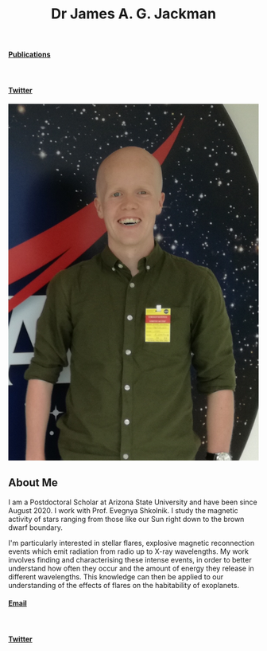 <html>
<!--<div class="header">
</div>-->
<head>
<link rel="stylesheet" href="main.css">
  <title>Dr James A. G. Jackman</title>
  <header><h1>Dr James A. G. Jackman</h1></header> 
</head>
<body>
<a href="https://ui.adsabs.harvard.edu/user/libraries/NAGvqs9vTkeTitoqIK-sMg"><h4>Publications</h4></a> &nbsp; &nbsp; <a href="https://twitter.com/JackmanJames26"><h4>Twitter</h4></a>
<!-- <h2>Dr James A. G. Jackman</h2>
<h4>jamesjackman@asu.edu</h4> -->
<img src="./images/nasa_image2.jpg" class="center">
<h2> About Me </h2>
<p>I am a Postdoctoral Scholar at Arizona State University and have been since August 2020. I work with Prof. Evegnya Shkolnik. I study the magnetic activity of stars ranging from those like our Sun right down to the brown dwarf boundary.</p>
<p>I'm particularly interested in stellar flares, explosive magnetic reconnection events which emit radiation from radio up to X-ray wavelengths. My work involves finding and characterising these intense events, in order to better understand how often they occur and the amount of energy they release in different wavelengths. This knowledge can then be applied to our understanding of the effects of flares on the habitability of exoplanets.</p>

<a href="mailto:jamesjackman@asu.edu"><h4>Email</h4></a> &nbsp; &nbsp; <a href="https://twitter.com/JackmanJames26"><h4>Twitter</h4></a>



<!--<div class="footer">
<a href="mailto:jamesjackman@asu.edu"><h4>Email</h4></a> <a href="https://twitter.com/JackmanJames26"><h4>Twitter</h4></a>
</div>-->
</body>
</html>
